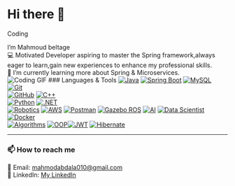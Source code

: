 # Hi there 👋
Coding

 I’m Mahmoud beltage  
💻 Motivated   Developer aspiring to master the Spring framework,always eager to learn,gain new experiences to enhance my professional skills.  
🌱 I’m currently learning more about Spring & Microservices.  
![Coding GIF](https://media.giphy.com/media/13HgwGsXF0aiGY/giphy.gif) ### Languages & Tools
[![Java](https://img.shields.io/badge/Java-ED8B00?style=for-the-badge&logo=java&logoColor=white)](https://www.java.com/)  [![Spring Boot](https://img.shields.io/badge/SpringBoot-6DB33F?style=for-the-badge&logo=spring&logoColor=white)](https://spring.io/projects/spring-boot)  [![MySQL](https://img.shields.io/badge/MySQL-4479A1?style=for-the-badge&logo=mysql&logoColor=white)](https://www.mysql.com/)  [![Git](https://img.shields.io/badge/Git-F05032?style=for-the-badge&logo=git&logoColor=white)](https://git-scm.com/)  
[![GitHub](https://img.shields.io/badge/GitHub-181717?style=for-the-badge&logo=github&logoColor=white)](https://github.com/)   [![C++](https://img.shields.io/badge/C++-00599C?style=for-the-badge&logo=c%2B%2B&logoColor=white)](https://isocpp.org/)  
[![Python](https://img.shields.io/badge/Python-3776AB?style=for-the-badge&logo=python&logoColor=white)](https://www.python.org/)  [![.NET](https://img.shields.io/badge/.NET-512BD4?style=for-the-badge&logo=.net&logoColor=white)](https://dotnet.microsoft.com/)  
[![Robotics](https://img.shields.io/badge/Robotics-FF5733?style=for-the-badge&logo=robotframework&logoColor=white)](https://robotframework.org/)  [![AWS](https://img.shields.io/badge/AWS-232F3E?style=for-the-badge&logo=amazon-aws&logoColor=white)](https://aws.amazon.com/)   [![Postman](https://img.shields.io/badge/Postman-FF6C37?style=for-the-badge&logo=postman&logoColor=white)](https://www.postman.com/)
[![Gazebo ROS](https://img.shields.io/badge/Gazebo-0081C9?style=for-the-badge&logo=ros&logoColor=white)](https://www.ros.org/)   [![AI](https://img.shields.io/badge/AI-FF6F61?style=for-the-badge&logo=tensorflow&logoColor=white)](https://www.tensorflow.org/)  [![Data Scientist](https://img.shields.io/badge/Data%20Scientist-4B0082?style=for-the-badge&logo=python&logoColor=white)](https://www.python.org/)
[![Docker](https://img.shields.io/badge/Docker-2496ED?style=for-the-badge&logo=docker&logoColor=white)](https://www.docker.com/)  
[![Algorithms](https://img.shields.io/badge/Algorithms-FFD700?style=for-the-badge&logo=codeforces&logoColor=black)](https://cp-algorithms.com/) [![OOP](https://img.shields.io/badge/OOP-000000?style=for-the-badge&logo=java&logoColor=white)](https://en.wikipedia.org/wiki/Object-oriented_programming)[![JWT](https://img.shields.io/badge/JWT-000000?style=for-the-badge&logo=jsonwebtokens&logoColor=white)](https://jwt.io/) [![Hibernate](https://img.shields.io/badge/Hibernate-59666C?style=for-the-badge&logo=hibernate&logoColor=white)](https://hibernate.org/)





---
### 📫 How to reach me

📧 Email: mahmodabdala010@gmail.com  
🔗 LinkedIn: [My LinkedIn](https://www.linkedin.com/in/beltage-20b5aa303)  
 

